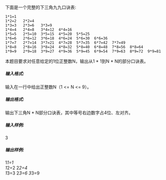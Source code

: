 下面是一个完整的下三角九九口诀表:

```text
1*1=1   
1*2=2   2*2=4   
1*3=3   2*3=6   3*3=9   
1*4=4   2*4=8   3*4=12  4*4=16  
1*5=5   2*5=10  3*5=15  4*5=20  5*5=25  
1*6=6   2*6=12  3*6=18  4*6=24  5*6=30  6*6=36  
1*7=7   2*7=14  3*7=21  4*7=28  5*7=35  6*7=42  7*7=49  
1*8=8   2*8=16  3*8=24  4*8=32  5*8=40  6*8=48  7*8=56  8*8=64  
1*9=9   2*9=18  3*9=27  4*9=36  5*9=45  6*9=54  7*9=63  8*9=72  9*9=81
```



本题目要求对任意给定的1位正整数N，输出从1 * 1到N * N的部分口诀表。

##### 输入格式:

输入在一行中给出正整数N（1 <= N <= 9）。

##### 输出格式:

输出下三角N * N部分口诀表，其中等号右边数字占4位、左对齐。

##### 输入样例:

3

##### 输出样例:

1*1=1   
1*2=2   2*2=4   
1*3=3   2*3=6   3*3=9 